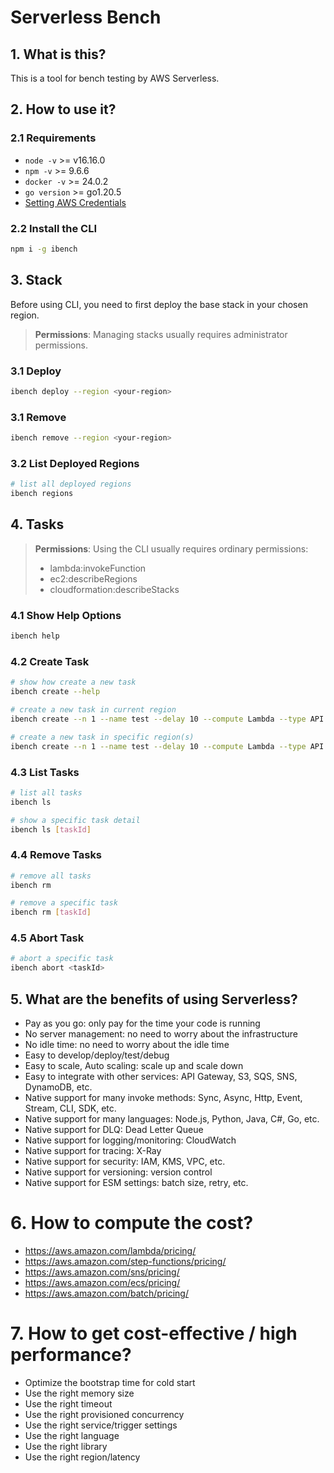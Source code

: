 # Serverless Bench

## 1. What is this?

This is a tool for bench testing by AWS Serverless.

## 2. How to use it?

### 2.1 Requirements

- `node -v` >= v16.16.0
- `npm -v` >= 9.6.6
- `docker -v` >= 24.0.2
- `go version` >= go1.20.5
- [Setting AWS Credentials](https://docs.aws.amazon.com/sdk-for-javascript/v2/developer-guide/setting-credentials-node.html)

### 2.2 Install the CLI

```bash
npm i -g ibench
```

## 3. Stack

Before using CLI, you need to first deploy the base stack in your chosen region.

> **Permissions**: Managing stacks usually requires administrator permissions.

### 3.1 Deploy

```bash
ibench deploy --region <your-region>
```

### 3.1 Remove

```bash
ibench remove --region <your-region>
```

### 3.2 List Deployed Regions

```bash
# list all deployed regions
ibench regions

```

## 4. Tasks

> **Permissions**: Using the CLI usually requires ordinary permissions:
> - lambda:invokeFunction
> - ec2:describeRegions
> - cloudformation:describeStacks

### 4.1 Show Help Options

```bash
ibench help

```

### 4.2 Create Task

```bash
# show how create a new task
ibench create --help

# create a new task in current region
ibench create --n 1 --name test --delay 10 --compute Lambda --type API --url https://api.com

# create a new task in specific region(s)
ibench create --n 1 --name test --delay 10 --compute Lambda --type API --url https://api.com --regions ap-southeast-1,us-east-2

```

### 4.3 List Tasks

```bash
# list all tasks
ibench ls

# show a specific task detail
ibench ls [taskId]

```

### 4.4 Remove Tasks

```bash
# remove all tasks
ibench rm

# remove a specific task
ibench rm [taskId]

```

### 4.5 Abort Task

```bash
# abort a specific task
ibench abort <taskId>
```

## 5. What are the benefits of using Serverless?

- Pay as you go: only pay for the time your code is running
- No server management: no need to worry about the infrastructure
- No idle time: no need to worry about the idle time
- Easy to develop/deploy/test/debug
- Easy to scale, Auto scaling: scale up and scale down
- Easy to integrate with other services: API Gateway, S3, SQS, SNS, DynamoDB, etc.
- Native support for many invoke methods: Sync, Async, Http, Event, Stream, CLI, SDK, etc.
- Native support for many languages: Node.js, Python, Java, C#, Go, etc.
- Native support for DLQ: Dead Letter Queue
- Native support for logging/monitoring: CloudWatch
- Native support for tracing: X-Ray
- Native support for security: IAM, KMS, VPC, etc.
- Native support for versioning: version control
- Native support for ESM settings: batch size, retry, etc.

# 6. How to compute the cost?

- https://aws.amazon.com/lambda/pricing/
- https://aws.amazon.com/step-functions/pricing/
- https://aws.amazon.com/sns/pricing/
- https://aws.amazon.com/ecs/pricing/
- https://aws.amazon.com/batch/pricing/

# 7. How to get cost-effective / high performance?

- Optimize the bootstrap time for cold start
- Use the right memory size
- Use the right timeout
- Use the right provisioned concurrency
- Use the right service/trigger settings
- Use the right language
- Use the right library
- Use the right region/latency
